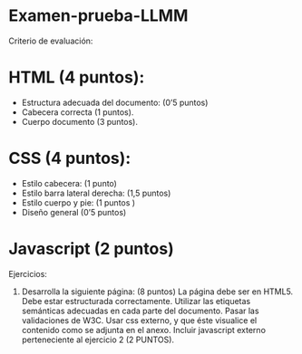 # Examen-prueba-LLMM
Criterio de evaluación: 
# HTML (4 puntos): 
- Estructura adecuada del documento: (0’5 puntos) 
- Cabecera correcta (1 puntos).
- Cuerpo documento (3 puntos).
# CSS (4 puntos): 
- Estilo cabecera: (1 punto)
- Estilo barra lateral derecha: (1,5 puntos)
- Estilo cuerpo y pie: (1 puntos )
- Diseño general (0’5 puntos)
# Javascript (2 puntos)
 
Ejercicios: 
1. Desarrolla la siguiente página: (8 puntos)
La página debe ser en HTML5.
Debe estar estructurada correctamente.
Utilizar las etiquetas semánticas adecuadas en cada parte del documento.
Pasar las validaciones de W3C.
Usar css externo, y que éste visualice el contenido como se adjunta en el anexo.
Incluir javascript externo perteneciente al ejercicio 2 (2 PUNTOS).
